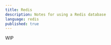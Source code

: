 ```yaml
---
title: Redis
description: Notes for using a Redis database
language: redis
published: true
---
```


WIP
